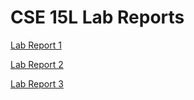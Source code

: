 # CSE 15L Lab Reports

[Lab Report 1](https://codyprupp.github.io/cse15l-lab-reports/lab-report-1-week-2.html)

[Lab Report 2](https://codyprupp.github.io/cse15l-lab-reports/lab-report-2-week-4.html)

[Lab Report 3](https://codyprupp.github.io/cse15l-lab-reports/lab-report-3-week-6.html)